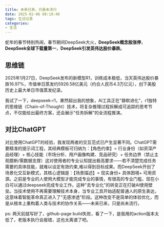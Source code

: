 ```yaml
---
title: 未来已来，只是未流行
date: 2025-02-06 08:19:40
tags: 生活记录
categories:
- 生活
---
```


蛇年的春节特别热闹，春节期间DeepSeek大火，**DeepSeek概念股涨停**，**DeepSeek全球下载量第一**，**DeepSeek引发英伟达股价暴跌**。

## 思维链

2025年1月27日，DeepSeek发布的新模型R1，训练成本极低，当天英伟达股价暴跌16.97%，市值单日蒸发约5926.58亿美元（约合人民币4.3万亿元），创下美股历史上最大单日市值蒸发纪录。

我试了一下，deepseek-r1，果然超出我的想象，AI工具正在"静默进化"，r1独特的思维链（Chain-of-Thought）技术，将复杂推理过程拆解成可追踪的思考节点，不仅能给出最终方案，还会展示"任务拆解"的全流程推演。

## 对比ChatGPT
对比使用ChatGPT的经验，我发现两者的交互范式已产生显著不同。ChatGPT需要精准的提示词工程，其经典模板可归纳为：【角色约束】= 行业身份（如资深产品经理）+ 核心技能（市场分析、用户画像构建、竞品研究）+ 任务边界（禁止主观臆断/需数据支撑）这对使用者的专业认知提出极高要求——若不清楚完成任务需要的具体技能，就难以设定有效约束,难以得到目标成果。而DeepSeek开创了场景化交互新模式，其核心逻辑是：【场景描述】= 现实身份+ 具体困境+ 可用资源。之前是专业的人使用大模型才能完成专业的事情，有很高的专业门槛，现在小白可以通过deepseek完成专业工作。这种"去专业化"的转变正在打破AI使用壁垒。当技术使用不再需要理解技术本身，当专业工具开始适配普通人的原生表达，这意味着智能革命真正进入了"无感渗透"阶段。这种改变不是简单的体验优化，而是从根本上重构着人类与技术的协作关系——未来已来，只是尚未流行。


ps:  两天前就写好了，github-page  build失败，看了一下，是我用的action版本太低了，老版本执行会报错，这也太离谱了吧。